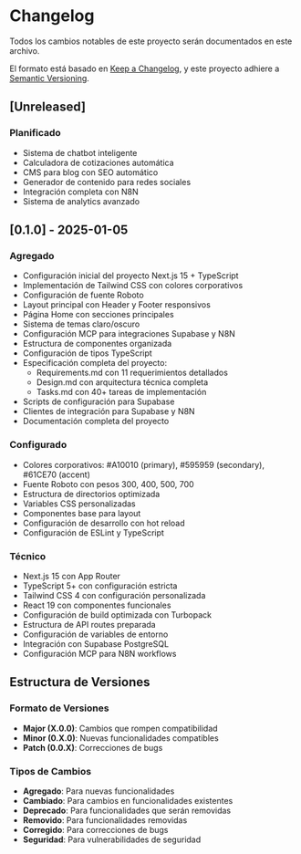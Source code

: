 # Changelog

Todos los cambios notables de este proyecto serán documentados en este archivo.

El formato está basado en [Keep a Changelog](https://keepachangelog.com/en/1.0.0/),
y este proyecto adhiere a [Semantic Versioning](https://semver.org/spec/v2.0.0.html).

## [Unreleased]

### Planificado
- Sistema de chatbot inteligente
- Calculadora de cotizaciones automática
- CMS para blog con SEO automático
- Generador de contenido para redes sociales
- Integración completa con N8N
- Sistema de analytics avanzado

## [0.1.0] - 2025-01-05

### Agregado
- Configuración inicial del proyecto Next.js 15 + TypeScript
- Implementación de Tailwind CSS con colores corporativos
- Configuración de fuente Roboto
- Layout principal con Header y Footer responsivos
- Página Home con secciones principales
- Sistema de temas claro/oscuro
- Configuración MCP para integraciones Supabase y N8N
- Estructura de componentes organizada
- Configuración de tipos TypeScript
- Especificación completa del proyecto:
  - Requirements.md con 11 requerimientos detallados
  - Design.md con arquitectura técnica completa
  - Tasks.md con 40+ tareas de implementación
- Scripts de configuración para Supabase
- Clientes de integración para Supabase y N8N
- Documentación completa del proyecto

### Configurado
- Colores corporativos: #A10010 (primary), #595959 (secondary), #61CE70 (accent)
- Fuente Roboto con pesos 300, 400, 500, 700
- Estructura de directorios optimizada
- Variables CSS personalizadas
- Componentes base para layout
- Configuración de desarrollo con hot reload
- Configuración de ESLint y TypeScript

### Técnico
- Next.js 15 con App Router
- TypeScript 5+ con configuración estricta
- Tailwind CSS 4 con configuración personalizada
- React 19 con componentes funcionales
- Configuración de build optimizada con Turbopack
- Estructura de API routes preparada
- Configuración de variables de entorno
- Integración con Supabase PostgreSQL
- Configuración MCP para N8N workflows

## Estructura de Versiones

### Formato de Versiones
- **Major (X.0.0)**: Cambios que rompen compatibilidad
- **Minor (0.X.0)**: Nuevas funcionalidades compatibles
- **Patch (0.0.X)**: Correcciones de bugs

### Tipos de Cambios
- **Agregado**: Para nuevas funcionalidades
- **Cambiado**: Para cambios en funcionalidades existentes
- **Deprecado**: Para funcionalidades que serán removidas
- **Removido**: Para funcionalidades removidas
- **Corregido**: Para correcciones de bugs
- **Seguridad**: Para vulnerabilidades de seguridad